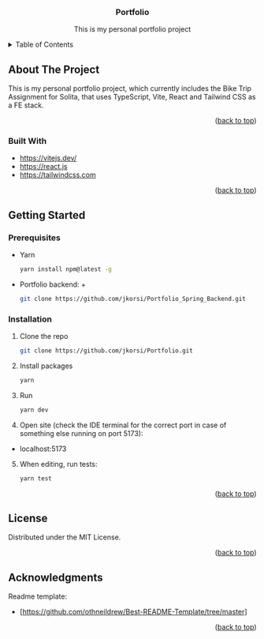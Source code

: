<!-- Improved compatibility of back to top link: See: https://github.com/othneildrew/Best-README-Template/pull/73 -->
<a name="readme-top"></a>

<br />
<div align="center">

<h3 align="center">Portfolio</h3>

  <p align="center">
    This is my personal portfolio project
    <br />
  </p>
</div>



<!-- TABLE OF CONTENTS -->
<details>
  <summary>Table of Contents</summary>
  <ol>
    <li>
      <a href="#about-the-project">About The Project</a>
      <ul>
        <li><a href="#built-with">Built With</a></li>
      </ul>
    </li>
    <li>
      <a href="#getting-started">Getting Started</a>
      <ul>
        <li><a href="#prerequisites">Prerequisites</a></li>
        <li><a href="#installation">Installation</a></li>
      </ul>
    </li>
    <li><a href="#license">License</a></li>
    <li><a href="#acknowledgments">Acknowledgments</a></li>
  </ol>
</details>



<!-- ABOUT THE PROJECT -->
## About The Project

This is my personal portfolio project, which currently includes the Bike Trip Assignment for Solita, that uses TypeScript, Vite, React and Tailwind CSS as a FE stack.

<p align="right">(<a href="#readme-top">back to top</a>)</p>



### Built With
* https://vitejs.dev/ 
* https://react.js
* https://tailwindcss.com


<p align="right">(<a href="#readme-top">back to top</a>)</p>



<!-- GETTING STARTED -->
## Getting Started


### Prerequisites

* Yarn
  ```sh
  yarn install npm@latest -g
  ```
* Portfolio backend: +
  ```sh
  git clone https://github.com/jkorsi/Portfolio_Spring_Backend.git
  ```


### Installation

1. Clone the repo
   ```sh
   git clone https://github.com/jkorsi/Portfolio.git
   ```
2. Install packages
   ```sh
   yarn
   ```
3. Run
   ```sh
   yarn dev
   ```
4. Open site (check the IDE terminal for the correct port in case of something else running on port 5173):
  * localhost:5173
  
5. When editing, run tests:
   ```sh
   yarn test
   ```



<p align="right">(<a href="#readme-top">back to top</a>)</p>


<!-- LICENSE -->
## License

Distributed under the MIT License. 

<p align="right">(<a href="#readme-top">back to top</a>)</p>

<!-- ACKNOWLEDGMENTS -->
## Acknowledgments

Readme template:
* [https://github.com/othneildrew/Best-README-Template/tree/master]

<p align="right">(<a href="#readme-top">back to top</a>)</p>




